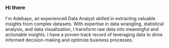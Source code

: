### Hi there
I'm Adebayo, an experienced Data Analyst skilled in extracting valuable insights from complex datasets. With expertise in data wrangling, statistical analysis, and data visualization, I transform raw data into meaningful and actionable insights. I have a proven track record of leveraging data to drive informed decision-making and optimize business processes.
